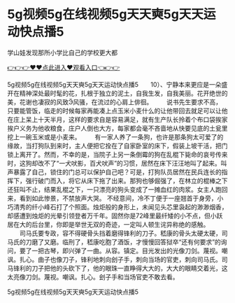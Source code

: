 # 5g视频5g在线视频5g天天奭5g天天运动快点播5
学山娃发现那所小学比自己的学校更大都

<a href="https://github.com/getmal/fdwwt/issues/2">👉👉👉♥♥点此进入♥观看入口👈👉👉</a>

5g视频5g在线视频5g天天奭5g天天运动快点播5　　10）、宁静本来更应是一朵盛开在精神深处最时髦的花，扎根于独立的泥土，自我生发，自我美丽。花开绝世的美，花谢也凄寂的风致风骚，在流过的心肩上俳徊。
　　说书先生要求不高，只要能管饭，临走的时候每家再能凑上点玉米小麦什么的让他带回去就足可以让他在庄上呆上十天半月，这样的要求自是容易满足，就有生产队长拎着个布口袋挨家挨户义务为他收粮食，庄户人倒也大方，每家都会毫不吝啬地从快要见底的土瓮里挖上一碗玉米或是小麦来。
　　有一家人养了一条狗，也许是那条狗太可爱了的缘故，当打狗队到来时，主人便把它拴在了自家卧室的床下，假装上坡干活，把门锁上离开了。然而，不幸的是，当院子上另一条倒霉的狗在乱棍下毙命的哀号传来时，这狗却改不了“一犬吠影，百犬吠声”的习惯，居然在床下汪汪地叫了起来。叫声暴露了自己，锁住的门总可以保护自己吧？可是，打狗队员居然在民兵连长的指挥下，强行破门而入，将它从床下拖了出来。那狗也够倔强了，在林立的棍棒之下还狂叫不止，结果乱棍之下，一只漂亮的狗头变成了一摊血红的肉浆。女主人跑回来，看到如此惨景，不禁放声大哭。
不经意间，冷不丁便于一座翘首于身旁，小巧清秀的纤小峰石打了个照面。烛炬般的身形上，未闻见头芯里袅起的渺渺烟香，却感遭到烛炬的光晕引领登者万千年。固然你是72峰里最纤矮的小不点，但小跃居在大的后台里，你即是举世无双的奇迹，一定叫人顿生诧异称绝的感触。
　　司马氏要专政，容不得硬骨头挡着磨得锋利的刀子。嵇康的骨头太硬太硬，司马氏的刀磨了又磨。临刑了，嵇康吃胞了酒饭，才慢慢回答狱卒“还有何要求”的询问，要了一把古琴，即兴弹了一曲。从容。镇定。目光发出的光像刀剑。蔑视。嘲讽。扎心。曲子也像刀子，锋利地刺向刽子手，刺向当场的官吏，刺向司马氏。司马锋利的刀子把他的头砍下了，他的眼珠一直睁得大大的，大大的眼睛交着光，这太亮像刀剑。蔑视。嘲讽。扎心。刽子手和当场官吏不敢去看。

5g视频5g在线视频5g天天奭5g天天运动快点播5
